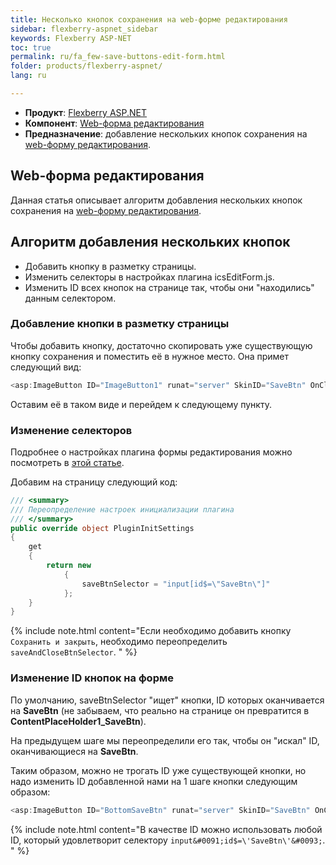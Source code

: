 ```yaml
---
title: Несколько кнопок сохранения на web-форме редактирования
sidebar: flexberry-aspnet_sidebar
keywords: Flexberry ASP-NET
toc: true
permalink: ru/fa_few-save-buttons-edit-form.html
folder: products/flexberry-aspnet/
lang: ru

---
```


* **Продукт**: [Flexberry ASP.NET](fa_flexberry-a-s-p-n-e-t.html)
* **Компонент**: [Web-форма редактирования](fa_web-edit-form.html)
* **Предназначение**: добавлениe нескольких кнопок сохранения на [web-форму редактирования](fa_web-edit-form.html).

## Web-форма редактирования

Данная статья описывает алгоритм добавления нескольких кнопок сохранения на [web-форму редактирования](fa_web-edit-form.html).

## Алгоритм добавления нескольких кнопок

* Добавить кнопку в разметку страницы.
* Изменить селекторы в настройках плагина icsEditForm.js.
* Изменить ID всех кнопок на странице так, чтобы они "находились" данным селектором.

### Добавление кнопки в разметку страницы

Чтобы добавить кнопку, достаточно скопировать уже существующую кнопку сохранения и поместить её в нужное место. Она примет следующий вид:

```cs
<asp:ImageButton ID="ImageButton1" runat="server" SkinID="SaveBtn" OnClick="SaveBtn_Click" AlternateText="<%$ Resources: Resource, Save %>" ValidationGroup="savedoc" />
```

Оставим её в таком виде и перейдем к следующему пункту.
### Изменение селекторов

Подробнее о настройках плагина формы редактирования можно посмотреть в [этой статье](fa_ics-edit-form-configuration.html).

Добавим на страницу следующий код:

```cs
/// <summary>
/// Переопределение настроек инициализации плагина
/// </summary>
public override object PluginInitSettings
{
    get 
    { 
        return new
            {
                saveBtnSelector = "input[id$=\"SaveBtn\"]"
            };
    }
}
```

{% include note.html content="Если необходимо добавить кнопку `Сохранить и закрыть`, необходимо переопределить `saveAndCloseBtnSelector`. " %}

### Изменение ID кнопок на форме
По умолчанию, saveBtnSelector "ищет" кнопки, ID которых оканчивается на **SaveBtn** (не забываем, что реально на странице он превратится в **ContentPlaceHolder1_SaveBtn**). 

На предыдущем шаге мы переопределили его так, чтобы он "искал" ID, оканчивающиеся на **SaveBtn**. 

Таким образом, можно не трогать ID уже существующей кнопки, но надо изменить ID добавленной нами на 1 шаге кнопки следующим образом:

```cs
<asp:ImageButton ID="BottomSaveBtn" runat="server" SkinID="SaveBtn" OnClick="SaveBtn_Click" AlternateText="<%$ Resources: Resource, Save %>" ValidationGroup="savedoc" />
```

{% include note.html content="В качестве ID можно использовать любой ID, который удовлетворит селектору `input&#0091;id$=\'SaveBtn\'&#0093;`. " %}
